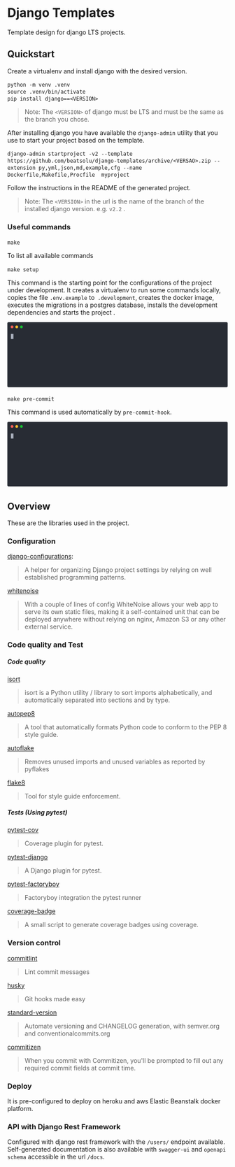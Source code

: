 # Django Templates  
Template design for django LTS projects.  
  
## Quickstart  
  
Create a virtualenv and install django with the desired version.  

    python -m venv .venv
    source .venv/bin/activate 
    pip install django==<VERSION>
> Note: The `<VERSION>` of django must be LTS and must be the same as the branch you chose.

  
After installing django you have available the `django-admin` utility that you use to start your project based on the template.  

    django-admin startproject -v2 --template https://github.com/beatsolu/django-templates/archive/<VERSAO>.zip --extension py,yml,json,md,example,cfg --name Dockerfile,Makefile,Procfile  myproject 
    
Follow the instructions in the README of the generated project.
> Note: The `<VERSION>` in the url is the name of the branch of the installed django version. e.g. `v2.2` .



### Useful commands

`make`

To list all available commands

`make setup`

This command is the starting point for the configurations of the project under development. It creates a virtualenv to run some commands locally, copies the file `.env.example` to` .development`, creates the docker image, executes the migrations in a postgres database, installs the development dependencies and starts the project .

![setup](images/setup.svg)

`make pre-commit`

This command is used automatically by `pre-commit-hook`.

![pre-commit](images/pre-commit.svg)
  
## Overview  

These are the libraries used in the project.
  
### Configuration  
  
[django-configurations](https://django-configurations.readthedocs.io/):  
  
> A helper for organizing Django project settings by relying on well established programming patterns.  
  
[whitenoise](http://whitenoise.evans.io/)  
  
> With a couple of lines of config WhiteNoise allows your web app to serve its own static files, making it a self-contained unit that can be deployed anywhere without relying on nginx, Amazon S3 or any other external service.  
  
### Code quality and Test  

##### Code quality  
  
[isort](https://github.com/timothycrosley/isort)  
  
> isort is a Python utility / library to sort imports alphabetically, and automatically separated into sections and by type.  
  
[autopep8](https://github.com/hhatto/autopep8)  
  
> A tool that automatically formats Python code to conform to the PEP 8 style guide.  
  
[autoflake](https://github.com/myint/autoflake)  
  
> Removes unused imports and unused variables as reported by pyflakes  
  
[flake8](https://github.com/PyCQA/flake8)  
  
> Tool for style guide enforcement.  
  
##### Tests  (Using pytest)
  
[pytest-cov](https://github.com/pytest-dev/pytest-cov)  
  
> Coverage plugin for pytest.  
  
[pytest-django](https://github.com/pytest-dev/pytest-django)  
  
> A Django plugin for pytest.  
 
[pytest-factoryboy](https://github.com/pytest-dev/pytest-factoryboy)  
  
> Factoryboy integration the pytest runner  
  
[coverage-badge](https://github.com/dbrgn/coverage-badge)  
> A small script to generate coverage badges using coverage.

### Version control

[commitlint](https://github.com/conventional-changelog/commitlint)
> Lint commit messages

[husky](https://github.com/typicode/husky)
> Git hooks made easy

[standard-version](https://github.com/conventional-changelog/standard-version)
>Automate versioning and CHANGELOG generation, with semver.org and conventionalcommits.org

[commitizen](https://github.com/commitizen/cz-cli)
> When you commit with Commitizen, you'll be prompted to fill out any required commit fields at commit time.

### Deploy

It is pre-configured to deploy on heroku and aws Elastic Beanstalk docker platform.

### API with Django Rest Framework

Configured with django rest framework with the `/users/` endpoint available. Self-generated documentation is also available with `swagger-ui` and `openapi schema` accessible in the url `/docs`.